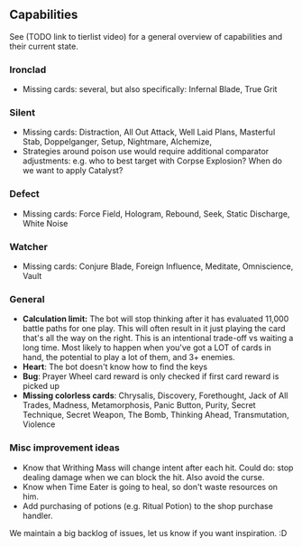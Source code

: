 ## Capabilities
See (TODO link to tierlist video) for a general overview of capabilities and their current state.

### Ironclad
- Missing cards: several, but also specifically: Infernal Blade, True Grit

### Silent
- Missing cards: Distraction, All Out Attack, Well Laid Plans, Masterful Stab, Doppelganger, Setup, Nightmare, Alchemize,
- Strategies around poison use would require additional comparator adjustments: e.g. who to best target with Corpse Explosion? When do we want to apply Catalyst?

### Defect
- Missing cards: Force Field, Hologram, Rebound, Seek, Static Discharge, White Noise

### Watcher
- Missing cards: Conjure Blade, Foreign Influence, Meditate, Omniscience, Vault

### General
- **Calculation limit:** The bot will stop thinking after it has evaluated 11,000 battle paths for one play. This will often result in it just playing the card that's all the way on the right. This is an intentional trade-off vs waiting a long time. Most likely to happen when you've got a LOT of cards in hand, the potential to play a lot of them, and 3+ enemies.
- **Heart**: The bot doesn't know how to find the keys
- **Bug**: Prayer Wheel card reward is only checked if first card reward is picked up
- **Missing colorless cards**: Chrysalis, Discovery, Forethought, Jack of All Trades, Madness, Metamorphosis, Panic Button, Purity, Secret Technique, Secret Weapon, The Bomb, Thinking Ahead, Transmutation, Violence

### Misc improvement ideas
- Know that Writhing Mass will change intent after each hit. Could do: stop dealing damage when we can block the hit. Also avoid the curse.
- Know when Time Eater is going to heal, so don't waste resources on him.
- Add purchasing of potions (e.g. Ritual Potion) to the shop purchase handler.

We maintain a big backlog of issues, let us know if you want inspiration. :D